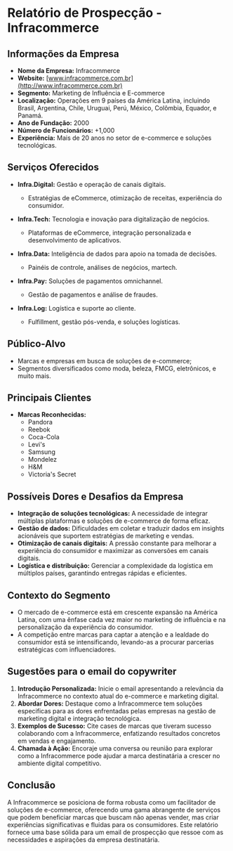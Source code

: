 # Relatório de Prospecção - Infracommerce

## Informações da Empresa
- **Nome da Empresa:** Infracommerce
- **Website:** [www.infracommerce.com.br](http://www.infracommerce.com.br)
- **Segmento:** Marketing de Influência e E-commerce
- **Localização:** Operações em 9 países da América Latina, incluindo Brasil, Argentina, Chile, Uruguai, Perú, México, Colômbia, Equador, e Panamá.
- **Ano de Fundação:** 2000
- **Número de Funcionários:** +1,000
- **Experiência:** Mais de 20 anos no setor de e-commerce e soluções tecnológicas.

## Serviços Oferecidos
- **Infra.Digital:** Gestão e operação de canais digitais.
  - Estratégias de eCommerce, otimização de receitas, experiência do consumidor.
  
- **Infra.Tech:** Tecnologia e inovação para digitalização de negócios.
  - Plataformas de eCommerce, integração personalizada e desenvolvimento de aplicativos.

- **Infra.Data:** Inteligência de dados para apoio na tomada de decisões.
  - Painéis de controle, análises de negócios, martech.

- **Infra.Pay:** Soluções de pagamentos omnichannel.
  - Gestão de pagamentos e análise de fraudes.

- **Infra.Log:** Logística e suporte ao cliente.
  - Fulfillment, gestão pós-venda, e soluções logísticas.

## Público-Alvo
- Marcas e empresas em busca de soluções de e-commerce;
- Segmentos diversificados como moda, beleza, FMCG, eletrônicos, e muito mais.

## Principais Clientes
- **Marcas Reconhecidas:** 
  - Pandora
  - Reebok
  - Coca-Cola
  - Levi's
  - Samsung
  - Mondelez
  - H&M
  - Victoria's Secret

## Possíveis Dores e Desafios da Empresa
- **Integração de soluções tecnológicas:** A necessidade de integrar múltiplas plataformas e soluções de e-commerce de forma eficaz.
- **Gestão de dados:** Dificuldades em coletar e traduzir dados em insights acionáveis que suportem estratégias de marketing e vendas.
- **Otimização de canais digitais:** A pressão constante para melhorar a experiência do consumidor e maximizar as conversões em canais digitais.
- **Logística e distribuição:** Gerenciar a complexidade da logística em múltiplos países, garantindo entregas rápidas e eficientes.
  
## Contexto do Segmento
- O mercado de e-commerce está em crescente expansão na América Latina, com uma ênfase cada vez maior no marketing de influência e na personalização da experiência do consumidor.
- A competição entre marcas para captar a atenção e a lealdade do consumidor está se intensificando, levando-as a procurar parcerias estratégicas com influenciadores.

## Sugestões para o email do copywriter
1. **Introdução Personalizada:** Inicie o email apresentando a relevância da Infracommerce no contexto atual do e-commerce e marketing digital.
2. **Abordar Dores:** Destaque como a Infracommerce tem soluções especificas para as dores enfrentadas pelas empresas na gestão de marketing digital e integração tecnológica.
3. **Exemplos de Sucesso:** Cite cases de marcas que tiveram sucesso colaborando com a Infracommerce, enfatizando resultados concretos em vendas e engajamento.
4. **Chamada à Ação:** Encoraje uma conversa ou reunião para explorar como a Infracommerce pode ajudar a marca destinatária a crescer no ambiente digital competitivo.

## Conclusão
A Infracommerce se posiciona de forma robusta como um facilitador de soluções de e-commerce, oferecendo uma gama abrangente de serviços que podem beneficiar marcas que buscam não apenas vender, mas criar experiências significativas e fluidas para os consumidores. Este relatório fornece uma base sólida para um email de prospecção que ressoe com as necessidades e aspirações da empresa destinatária.